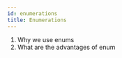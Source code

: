 ```yaml
---
id: enumerations
title: Enumerations
---
```


1. Why we use enums
1. What are the advantages of enum
